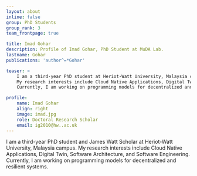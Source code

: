 ```yaml
---
layout: about
inline: false
group: PhD Students
group_rank: 3
team_frontpage: true

title: Imad Gohar
description: Profile of Imad Gohar, PhD Student at MuDA Lab.
lastname: Gohar
publications: 'author^=*Gohar'

teaser: >
    I am a third-year PhD student at Heriot-Watt University, Malaysia campus. 
    My research interests include Cloud Native Applications, Digital Twin, Software Architecture, and Software Engineering.
    Currently, I am working on programming models for decentralized and resilient systems.

profile:
    name: Imad Gohar
    align: right
    image: imad.jpg
    role: Doctoral Research Scholar
    email: ig2010@hw..ac.uk
---
```


I am a third-year PhD student and James Watt Scholar at Heriot-Watt University, Malaysia campus. 
My research interests include Cloud Native Applications, Digital Twin, Software Architecture, and Software Engineering.
Currently, I am working on programming models for decentralized and resilient systems.